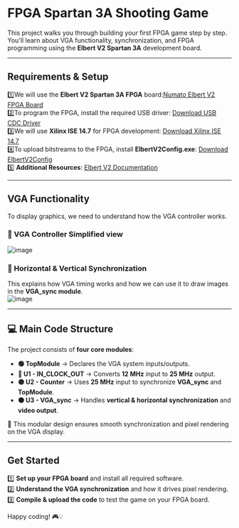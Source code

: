 # FPGA Spartan 3A Shooting Game  

This project walks you through building your first FPGA game step by step. You'll learn about VGA functionality, synchronization, and FPGA programming using the **Elbert V2 Spartan 3A** development board.  

---

## Requirements & Setup  
1️⃣We will use the **Elbert V2 Spartan 3A FPGA** board:[Numato Elbert V2 FPGA Board](https://numato.com/product/elbert-v2-spartan-3a-fpga-development-board)    
2️⃣To program the FPGA, install the required USB driver: [Download USB CDC Driver](https://productdata.numato.com/assets/downloads/common/numato_lab_usb_cdc_driver.zip)    
3️⃣We will use **Xilinx ISE 14.7** for FPGA development: [Download Xilinx ISE 14.7](https://www.xilinx.com/member/forms/download/xef.html?filename=Xilinx_ISE_S6_Win10_14.7_ISE_VMs_0206_1.zip)  
4️⃣To upload bitstreams to the FPGA, install **ElbertV2Config.exe**: [Download ElbertV2Config](https://productdata.numato.com/assets/downloads/fpga/elbertv2/ElbertV2Config.exe)  
5️⃣ **Additional Resources**: [Elbert V2 Documentation](https://docs.numato.com/doc/elbert-v2-spartan-3a-fpga-development-board/)  

---

## VGA Functionality  

To display graphics, we need to understand how the VGA controller works.  

### 📌 VGA Controller Simplified view  
![image](https://github.com/user-attachments/assets/e7333760-7048-4121-a9a6-636c664ee5b6)
 
### 📌 Horizontal & Vertical Synchronization  
This explains how VGA timing works and how we can use it to draw images in the **VGA_sync module**.  
![image](https://github.com/user-attachments/assets/6dad003c-cafb-440d-9191-594125f6ebbd)

---

## 💻 Main Code Structure  

The project consists of **four core modules**:  
- **🟢 TopModule** → Declares the VGA system inputs/outputs.  
- **🔵 U1 - IN_CLOCK_OUT** → Converts **12 MHz** input to **25 MHz** output.  
- **🟣 U2 - Counter** → Uses **25 MHz** input to synchronize **VGA_sync** and **TopModule**.  
- **🟠 U3 - VGA_sync** → Handles **vertical & horizontal synchronization** and **video output**.  

📌 This modular design ensures smooth synchronization and pixel rendering on the VGA display.  

---

## Get Started  

1️⃣ **Set up your FPGA board** and install all required software.  
2️⃣ **Understand the VGA synchronization** and how it drives pixel rendering.  
3️⃣ **Compile & upload the code** to test the game on your FPGA board.  

Happy coding! 🎮💡 
